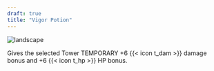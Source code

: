 ```yaml
---
draft: true
title: "Vigor Potion"
---
```


![landscape](/images/towers/towerS_29.png)

Gives the selected Tower TEMPORARY +6 {{< icon t_dam >}} damage bonus and +6 {{< icon t_hp >}} HP bonus.